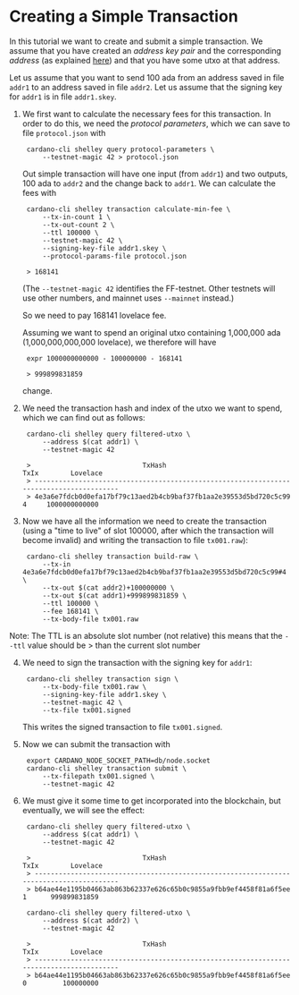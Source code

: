 # Creating a Simple Transaction

In this tutorial we want to create and submit a simple transaction.
We assume that you have created an _address key pair_ and the corresponding _address_
(as explained [here](address.md)) and that you have some utxo at that address.

Let us assume that you want to send 100 ada from an address saved in file `addr1`
to an address saved in file `addr2`. Let us assume that the signing key for `addr1`
is in file `addr1.skey`.

1. We first want to calculate the necessary fees for this transaction.
   In order to do this, we need the _protocol parameters_, which we can save to file `protocol.json`
   with

        cardano-cli shelley query protocol-parameters \
            --testnet-magic 42 > protocol.json

   Out simple transaction will have one input (from `addr1`) and two outputs,
   100 ada to `addr2` and the change back to `addr1`. We can calculate the fees with

        cardano-cli shelley transaction calculate-min-fee \
            --tx-in-count 1 \
            --tx-out-count 2 \
            --ttl 100000 \
            --testnet-magic 42 \
            --signing-key-file addr1.skey \
            --protocol-params-file protocol.json

        > 168141

   (The `--testnet-magic 42` identifies the FF-testnet.
   Other testnets will use other numbers, and mainnet uses `--mainnet` instead.)

   So we need to pay 168141 lovelace fee.

   Assuming we want to spend an original utxo containing 1,000,000 ada (1,000,000,000,000 lovelace),
   we therefore will have 

        expr 1000000000000 - 100000000 - 168141

        > 999899831859

   change.

2. We need the transaction hash and index of the utxo we want to spend, which we can find out
   as follows:

        cardano-cli shelley query filtered-utxo \
            --address $(cat addr1) \
            --testnet-magic 42

        >                            TxHash                                 TxIx        Lovelace
        > ----------------------------------------------------------------------------------------
        > 4e3a6e7fdcb0d0efa17bf79c13aed2b4cb9baf37fb1aa2e39553d5bd720c5c99     4     1000000000000

3. Now we have all the information we need to create the transaction (using a "time to live" of slot 100000,
   after which the transaction will become invalid) and writing the transaction
   to file `tx001.raw`):

        cardano-cli shelley transaction build-raw \
            --tx-in 4e3a6e7fdcb0d0efa17bf79c13aed2b4cb9baf37fb1aa2e39553d5bd720c5c99#4 \
            --tx-out $(cat addr2)+100000000 \
            --tx-out $(cat addr1)+999899831859 \
            --ttl 100000 \
            --fee 168141 \
            --tx-body-file tx001.raw

Note: The TTL is an absolute slot number (not relative) this means that the `--ttl` value should be > than the current slot number

4. We need to sign the transaction with the signing key for `addr1`:

        cardano-cli shelley transaction sign \
            --tx-body-file tx001.raw \
            --signing-key-file addr1.skey \
            --testnet-magic 42 \
            --tx-file tx001.signed

   This writes the signed transaction to file `tx001.signed`.

5. Now we can submit the transaction with

        export CARDANO_NODE_SOCKET_PATH=db/node.socket
        cardano-cli shelley transaction submit \
            --tx-filepath tx001.signed \
            --testnet-magic 42

6. We must give it some time to get incorporated into the blockchain, but eventually, we will see the effect:

        cardano-cli shelley query filtered-utxo \
            --address $(cat addr1) \
            --testnet-magic 42

        >                            TxHash                                 TxIx        Lovelace
        > ----------------------------------------------------------------------------------------
        > b64ae44e1195b04663ab863b62337e626c65b0c9855a9fbb9ef4458f81a6f5ee     1      999899831859

        cardano-cli shelley query filtered-utxo \
            --address $(cat addr2) \
            --testnet-magic 42

        >                            TxHash                                 TxIx        Lovelace
        > ----------------------------------------------------------------------------------------
        > b64ae44e1195b04663ab863b62337e626c65b0c9855a9fbb9ef4458f81a6f5ee     0         100000000
